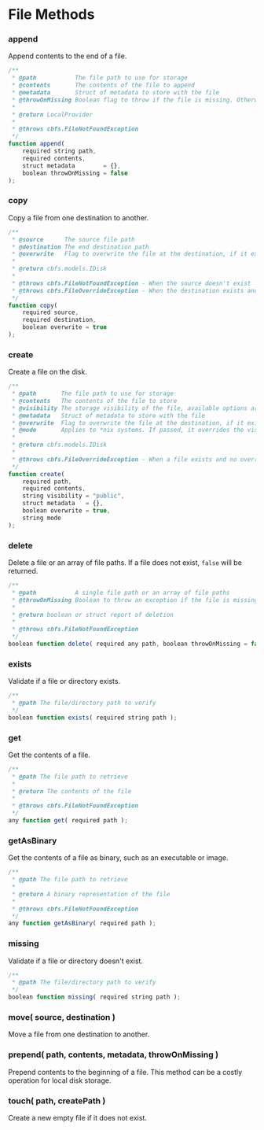 # File Methods

### append

Append contents to the end of a file.

```javascript
/**
 * @path           The file path to use for storage
 * @contents       The contents of the file to append
 * @metadata       Struct of metadata to store with the file
 * @throwOnMissing Boolean flag to throw if the file is missing. Otherwise it will be created if missing.
 *
 * @return LocalProvider
 *
 * @throws cbfs.FileNotFoundException
 */
function append(
	required string path,
	required contents,
	struct metadata        = {},
	boolean throwOnMissing = false
);
```

### copy

Copy a file from one destination to another.

```javascript
/**
 * @source      The source file path
 * @destination The end destination path
 * @overwrite   Flag to overwrite the file at the destination, if it exists. Defaults to true.
 *
 * @return cbfs.models.IDisk
 *
 * @throws cbfs.FileNotFoundException - When the source doesn't exist
 * @throws cbfs.FileOverrideException - When the destination exists and no override has been provided
 */
function copy(
	required source,
	required destination,
	boolean overwrite = true
);
```

### create

Create a file on the disk.

```javascript
/**
 * @path       The file path to use for storage
 * @contents   The contents of the file to store
 * @visibility The storage visibility of the file, available options are `public, private, readonly` or a custom data type the implemented driver can interpret
 * @metadata   Struct of metadata to store with the file
 * @overwrite  Flag to overwrite the file at the destination, if it exists. Defaults to true.
 * @mode       Applies to *nix systems. If passed, it overrides the visbility argument and uses these octal values instead
 *
 * @return cbfs.models.IDisk
 *
 * @throws cbfs.FileOverrideException - When a file exists and no override has been provided
 */
function create(
	required path,
	required contents,
	string visibility = "public",
	struct metadata   = {},
	boolean overwrite = true,
	string mode
);
```

### delete

Delete a file or an array of file paths. If a file does not exist, `false` will be returned.

```javascript
/**
 * @path           A single file path or an array of file paths
 * @throwOnMissing Boolean to throw an exception if the file is missing.
 *
 * @return boolean or struct report of deletion
 *
 * @throws cbfs.FileNotFoundException
 */
boolean function delete( required any path, boolean throwOnMissing = false );
```

### exists

Validate if a file or directory exists.

```javascript
/**
 * @path The file/directory path to verify
 */
boolean function exists( required string path );
```

### get

Get the contents of a file.

```javascript
/**
 * @path The file path to retrieve
 *
 * @return The contents of the file
 *
 * @throws cbfs.FileNotFoundException
 */
any function get( required path );
```

### getAsBinary

Get the contents of a file as binary, such as an executable or image.

```javascript
/**
 * @path The file path to retrieve
 *
 * @return A binary representation of the file
 *
 * @throws cbfs.FileNotFoundException
 */
any function getAsBinary( required path );
```

### missing

Validate if a file or directory doesn't exist.

```javascript
/**
 * @path The file/directory path to verify
 */
boolean function missing( required string path );
```

### move( source, destination )

Move a file from one destination to another.

### prepend( path, contents, metadata, throwOnMissing )

Prepend contents to the beginning of a file. This method can be a costly operation for local disk storage.

### touch( path, createPath )

Create a new empty file if it does not exist.
